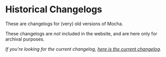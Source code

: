 # Historical Changelogs

These are changelogs for (very) old versions of Mocha.

These changelogs are _not_ included in the website, and are here only for archival purposes.

_If you're looking for the current changelog, [here is the current changelog](https://github.com/mochajs/mocha/blob/main/CHANGELOG.md)._
